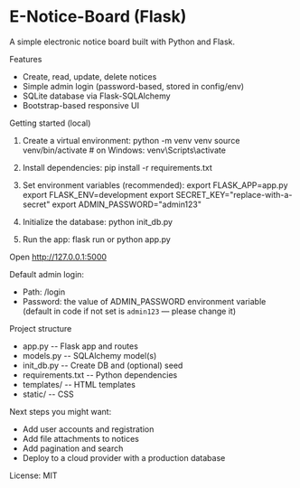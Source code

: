 # E-Notice-Board (Flask)

A simple electronic notice board built with Python and Flask.

Features
- Create, read, update, delete notices
- Simple admin login (password-based, stored in config/env)
- SQLite database via Flask-SQLAlchemy
- Bootstrap-based responsive UI

Getting started (local)
1. Create a virtual environment:
   python -m venv venv
   source venv/bin/activate   # on Windows: venv\Scripts\activate

2. Install dependencies:
   pip install -r requirements.txt

3. Set environment variables (recommended):
   export FLASK_APP=app.py
   export FLASK_ENV=development
   export SECRET_KEY="replace-with-a-secret"
   export ADMIN_PASSWORD="admin123"

4. Initialize the database:
   python init_db.py

5. Run the app:
   flask run
   or
   python app.py

Open http://127.0.0.1:5000

Default admin login:
- Path: /login
- Password: the value of ADMIN_PASSWORD environment variable (default in code if not set is `admin123` — please change it)

Project structure
- app.py           -- Flask app and routes
- models.py        -- SQLAlchemy model(s)
- init_db.py       -- Create DB and (optional) seed
- requirements.txt -- Python dependencies
- templates/       -- HTML templates
- static/          -- CSS

Next steps you might want:
- Add user accounts and registration
- Add file attachments to notices
- Add pagination and search
- Deploy to a cloud provider with a production database

License: MIT